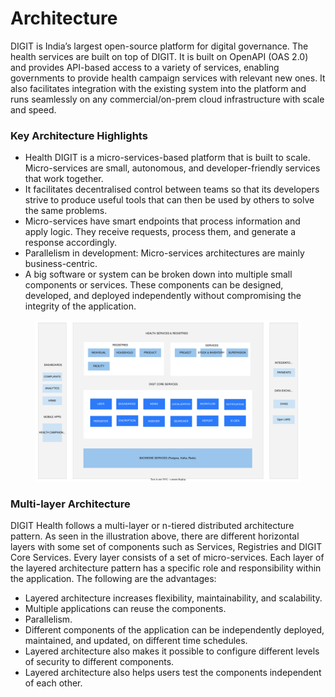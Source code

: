 # Architecture

DIGIT is India’s largest open-source platform for digital governance. The health services are built on top of DIGIT. It is built on OpenAPI (OAS 2.0) and provides API-based access to a variety of services, enabling governments to provide health campaign services with relevant new ones. It also facilitates integration with the existing system into the platform and runs seamlessly on any commercial/on-prem cloud infrastructure with scale and speed.

### Key Architecture Highlights <a href="#key-architecture-highlights" id="key-architecture-highlights"></a>

* Health DIGIT is a micro-services-based platform that is built to scale. Micro-services are small, autonomous, and developer-friendly services that work together.
* It facilitates decentralised control between teams so that its developers strive to produce useful tools that can then be used by others to solve the same problems.
* Micro-services have smart endpoints that process information and apply logic. They receive requests, process them, and generate a response accordingly.
* Parallelism in development: Micro-services architectures are mainly business-centric.
* A big software or system can be broken down into multiple small components or services. These components can be designed, developed, and deployed independently without compromising the integrity of the application.

<figure><img src="../../.gitbook/assets/health-architecture-3.svg" alt=""><figcaption></figcaption></figure>

### Multi-layer Architecture

DIGIT Health follows a multi-layer or n-tiered distributed architecture pattern. As seen in the illustration above, there are different horizontal layers with some set of components such as Services, Registries and DIGIT Core Services. Every layer consists of a set of micro-services. Each layer of the layered architecture pattern has a specific role and responsibility within the application. The following are the advantages:

* Layered architecture increases flexibility, maintainability, and scalability.
* Multiple applications can reuse the components.
* Parallelism.
* Different components of the application can be independently deployed, maintained, and updated, on different time schedules.
* Layered architecture also makes it possible to configure different levels of security to different components.
* Layered architecture also helps users test the components independent of each other.
